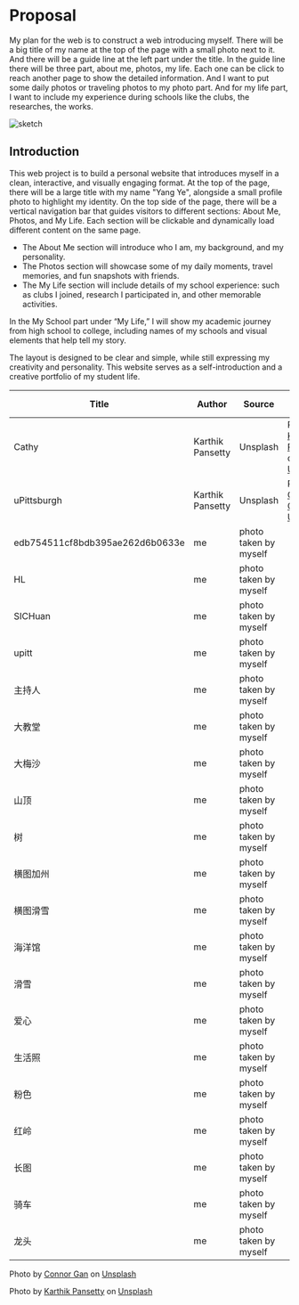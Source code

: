 # Proposal
My plan for the web is to construct a web introducing myself. There will be a big title of my name at the top of the page with a small photo next to it.
And there will be a guide line at the left part under the title. In the guide line there will be three part, about me, photos, my life.
Each one can be click to reach another page to show the detailed information. And I want to put some daily photos or traveling photos to my photo part.
And for my life part, I  want to include my experience during schools like the clubs, the researches, the works.


![sketch](https://github.com/user-attachments/assets/12e511a5-9c7b-4870-a27e-5605727da990)

## Introduction
This web project is to build a personal website that introduces myself in a clean, interactive, and visually engaging format. At the top of the page, there will be a large title with my name "Yang Ye", alongside a small profile photo to highlight my identity.
On the top side of the page, there will be a vertical navigation bar that guides visitors to different sections: About Me, Photos, and My Life. Each section will be clickable and dynamically load different content on the same page.
- The About Me section will introduce who I am, my background, and my personality.
- The Photos section will showcase some of my daily moments, travel memories, and fun snapshots with friends.
- The My Life section will include details of my school experience: such as clubs I joined, research I participated in, and other memorable activities.

In the My School part under “My Life,” I will show my academic journey from high school to college, including names of my schools and visual elements that help tell my story.

The layout is designed to be clear and simple, while still expressing my creativity and personality. This website serves as a self-introduction and a creative portfolio of my student life.

| Title | Author | Source | License (TASL) |
|------|----|------|------|
|  Cathy | Karthik Pansetty | Unsplash | Photo by <a href="https://unsplash.com/@karthikpansetty?utm_content=creditCopyText&utm_medium=referral&utm_source=unsplash">Karthik Pansetty</a> on <a href="https://unsplash.com/photos/a-very-tall-building-with-a-clock-tower-in-the-background-yv6PT5t-fDk?utm_content=creditCopyText&utm_medium=referral&utm_source=unsplash">Unsplash</a> |
| uPittsburgh  | Karthik Pansetty | Unsplash | Photo by <a href="https://unsplash.com/@connorgan?utm_content=creditCopyText&utm_medium=referral&utm_source=unsplash">Connor Gan</a> on <a href="https://unsplash.com/photos/brown-concrete-building-HQmLRN-cxaQ?utm_content=creditCopyText&utm_medium=referral&utm_source=unsplash">Unsplash</a> |
| edb754511cf8bdb395ae262d6b0633e  | me | photo taken  by myself |  |
| HL | me | photo taken by myself |  |
| SICHuan | me | photo taken by myself |  |
| upitt | me | photo taken by myself |  |
| 主持人 | me | photo taken by myself |  |
| 大教堂 | me | photo taken by myself |  |
| 大梅沙 | me | photo taken by myself |  |
| 山顶 | me | photo taken by myself |  |
| 树 | me | photo taken by myself |  |
| 横图加州 | me | photo taken by myself |  |
| 横图滑雪 | me | photo taken by myself |  |
| 海洋馆 | me | photo taken by myself |  |
| 滑雪 | me | photo taken by myself |  |
| 爱心 | me | photo taken by myself |  |
| 生活照 | me | photo taken by myself |  |
| 粉色 | me | photo taken by myself |  |
| 红岭 | me | photo taken by myself |  |
| 长图 | me | photo taken by myself |  |
| 骑车 | me | photo taken by myself |  |
| 龙头 | me | photo taken by myself |  |


Photo by <a href="https://unsplash.com/@connorgan?utm_content=creditCopyText&utm_medium=referral&utm_source=unsplash">Connor Gan</a> on <a href="https://unsplash.com/photos/brown-concrete-building-HQmLRN-cxaQ?utm_content=creditCopyText&utm_medium=referral&utm_source=unsplash">Unsplash</a>  

Photo by <a href="https://unsplash.com/@karthikpansetty?utm_content=creditCopyText&utm_medium=referral&utm_source=unsplash">Karthik Pansetty</a> on <a href="https://unsplash.com/photos/a-very-tall-building-with-a-clock-tower-in-the-background-yv6PT5t-fDk?utm_content=creditCopyText&utm_medium=referral&utm_source=unsplash">Unsplash</a>
      
      
